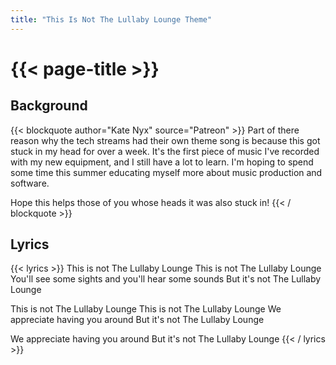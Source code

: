 ```yaml
---
title: "This Is Not The Lullaby Lounge Theme"
---
```

# {{< page-title >}}

## Background
{{< blockquote author="Kate Nyx" source="Patreon" >}}
Part of there reason why the tech streams had their own theme song is because this got stuck in my head for over a week. It's the first piece of music I've recorded with my new equipment, and I still have a lot to learn. I'm hoping to spend some time this summer educating myself more about music production and software.

Hope this helps those of you whose heads it was also stuck in!
{{< / blockquote >}}

## Lyrics
{{< lyrics >}}
This is not The Lullaby Lounge
This is not The Lullaby Lounge
You'll see some sights and you'll hear some sounds
But it's not The Lullaby Lounge

This is not The Lullaby Lounge
This is not The Lullaby Lounge
We appreciate having you around
But it's not The Lullaby Lounge

We appreciate having you around
But it's not The Lullaby Lounge
{{< / lyrics >}}
